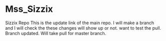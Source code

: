 # Mss_Sizzix
Sizzix Repo
This is the update link of the main repo.
I will make a branch and I will check the these changes will show up or not.
want to test the pull.
Branch updated. Will take pull for master branch.
